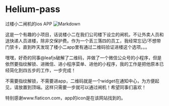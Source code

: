 # Helium-pass
过楼小二闸机的ios APP
![Markdown](http://i2.bvimg.com/1949/72c08ec75bcd7a8f.jpg)

这是一个有趣的小项目，话说楼小二在我们公司楼下设立的闸机，不让外卖人员和送快递人员进楼，除非交保护费。作为一个丢三落四的员工，我经常忘记/不想带门禁卡，直到昨天发现了楼小二app里有通过二维码验证进楼这个选项。。。

嘿嘿，好奇的同事@leafjs破解了二维码，并做了一个微信公众号的小程序，但是依然要指纹解锁、进微信、进小程序菜单、进他的小程序，我的工作是把他原本已经简化到四五步的工作，一步完成！

不需要指纹解锁，不需要进app，二维码就是一个widget在通知中心，为方便起见，请放置到顶端。这样只需要一步就可以通过闸机！希望同事们喜欢！


特别感谢www.flaticon.com，app的icon是在该网站找到的。
